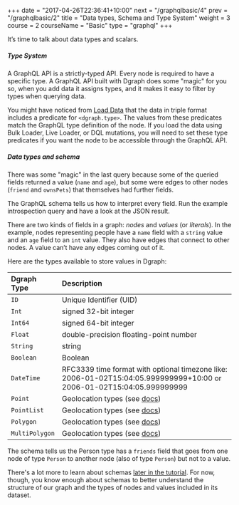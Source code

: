+++
date = "2017-04-26T22:36:41+10:00"
next = "/graphqlbasic/4"
prev = "/graphqlbasic/2"
title = "Data types, Schema and Type System"
weight = 3
course = 2
courseName = "Basic"
type = "graphql"
+++

It’s time to talk about data types and scalars.

##### Type System

A GraphQL API is a strictly-typed API. Every node is required to have a specific type. A GraphQL API built with Dgraph does some "magic" for you so, when you add data it assigns types, and it makes it easy to filter by types when querying data.

You might have noticed from [Load Data](../../graphqlintro/4) that the data in
triple format includes a predicate for `<dgraph.type>`. The values from these
predicates match the GraphQL type definition of the node. If you load the data
using Bulk Loader, Live Loader, or DQL mutations, you will need to set these
type predicates if you want the node to be accessible through the GraphQL API.

##### Data types and schema

There was some "magic" in the last query because some of the queried
fields returned a value (`name` and `age`), but some were edges to
other nodes (`friend` and `ownsPets`) that themselves had further fields.

The GraphQL schema tells us how to interpret every field. Run the example
introspection query and have a look at the JSON result.

There are two kinds of fields in a graph: *nodes* and
*values* (or *literals*).  In the example, nodes representing people have
a `name` field with a `string` value and an `age` field to an `int` value. They also
have edges that connect to other nodes. A value can’t have any edges coming out of it.

Here are the types available to store values in Dgraph:

| Dgraph Type | Description |
|:------------|:--------|
|  `ID`       | Unique Identifier (UID) |
|  `Int`      | signed 32-bit integer |
|  `Int64`    | signed 64-bit integer |
|  `Float`    | double-precision floating-point number |
|  `String`   | string |
|  `Boolean`  | Boolean |
|  `DateTime` | RFC3339 time format with optional timezone like: 2006-01-02T15:04:05.999999999+10:00 or 2006-01-02T15:04:05.999999999 |
|  `Point`    | Geolocation types (see [docs](https://dgraph.io/docs/graphql/schema/types/#geolocation-types)) |
|  `PointList` | Geolocation types (see [docs](https://dgraph.io/docs/graphql/schema/types/#geolocation-types)) |
|  `Polygon`  | Geolocation types (see [docs](https://dgraph.io/docs/graphql/schema/types/#geolocation-types)) |
|  `MultiPolygon` | Geolocation types (see [docs](https://dgraph.io/docs/graphql/schema/types/#geolocation-types)) |

The schema tells us the Person type has a `friends` field that goes from one node of type `Person` to another node (also of type `Person`) but not to a value.

There's a lot more to learn about schemas [later in the tutorial](../../schema/1).  For now, though, you know enough about schemas to better understand the structure of our graph and the types of nodes and values included in its dataset.
